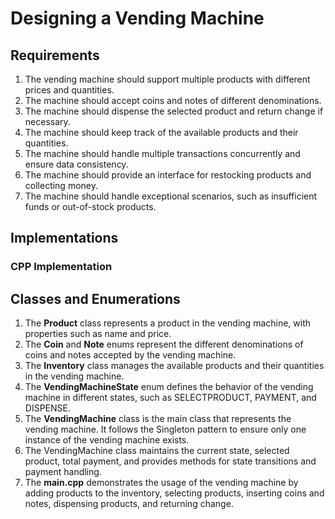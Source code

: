 # Designing a Vending Machine

## Requirements

1. The vending machine should support multiple products with different prices and quantities.
1. The machine should accept coins and notes of different denominations.
1. The machine should dispense the selected product and return change if necessary.
1. The machine should keep track of the available products and their quantities.
1. The machine should handle multiple transactions concurrently and ensure data consistency.
1. The machine should provide an interface for restocking products and collecting money.
1. The machine should handle exceptional scenarios, such as insufficient funds or out-of-stock products.

## Implementations

### CPP Implementation

## Classes and Enumerations

1. The **Product** class represents a product in the vending machine, with properties such as name and price.
2. The **Coin** and **Note** enums represent the different denominations of coins and notes accepted by the vending machine.
3. The **Inventory** class manages the available products and their quantities in the vending machine.
4. The **VendingMachineState** enum defines the behavior of the vending machine in different states, such as SELECTPRODUCT, PAYMENT, and DISPENSE.
5. The **VendingMachine** class is the main class that represents the vending machine. It follows the Singleton pattern to ensure only one instance of the vending machine exists.
6. The VendingMachine class maintains the current state, selected product, total payment, and provides methods for state transitions and payment handling.
7. The **main.cpp** demonstrates the usage of the vending machine by adding products to the inventory, selecting products, inserting coins and notes, dispensing products, and returning change.
